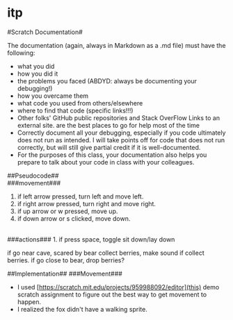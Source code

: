 # itp
#Scratch Documentation#

The documentation (again, always in Markdown as a .md file) must have the following:
- what you did
- how you did it
- the problems you faced (ABDYD: always be documenting your debugging!)
- how you overcame them
- what code you used from others/elsewhere
- where to find that code (specific links!!!)
- Other folks' GitHub public repositories and Stack OverFlow Links to an external site. are the best places to go for help most of the time
- Correctly document all your debugging, especially if you code ultimately does not run as intended. I will take points off for code that does not run correctly, but will still give partial credit if it is well-documented.
- For the purposes of this class, your documentation also helps you prepare to talk about your code in class with your colleagues.


##Pseudocode## <br>
  ###movement###
1. if left arrow pressed, turn left and move left.
2. if right arrow pressed, turn right and move right.
3. if up arrow or w pressed, move up.
4. if down arrow or s clicked, move down.
<br>
  ###actions###
1. if press space, toggle sit down/lay down

<br>

if go near cave, scared by bear
collect berries, make sound if collect berries.
if go close to bear, drop berries?


##Implementation##
###Movement###
- I used [https://scratch.mit.edu/projects/959988092/editor](this) demo scratch assignment to figure out the best way to get movement to happen.
- I realized the fox didn't have a walking sprite.
